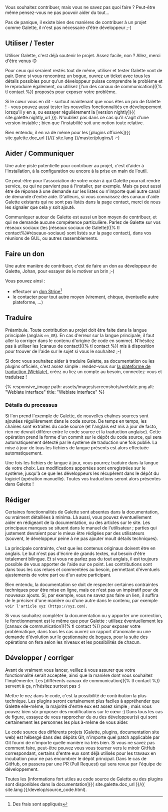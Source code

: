 Vous souhaitez contribuer, mais vous ne savez pas quoi faire ? Peut-être même pensez-vous ne pas pouvoir aider du tout...

Pas de panique, il existe bien des manières de contribuer à un projet comme Galette, il n'est pas nécessaire d'être développeur ;-)

## Utiliser / Tester

Utiliser Galette, c'est déjà soutenir le projet. Assez facile, non ? Allez, merci d'être venus :D

Pour ceux qui seraient restés tout de même, utiliser et tester Galette vont de pair. Donc si vous rencontrez un bogue, ouvrez un ticket avec tous les détails possibles pour qu'un développeur puisse comprendre le problème et le reproduire également, ou utilisez [l'un des canaux de communication]({% tl contact %}) proposés pour exposer votre problème.

Si le cœur vous en dit - surtout maintenant que vous êtes un pro de Galette ! - vous pouvez aussi tester les nouvelles fonctionnalités en développement lorsqu'il y en a, ou essayer régulièrement la [version nightly]({{ site.galette.nightly_url }}).  N'oubliez pas dans ce cas qu'il s'agit d'une version instable ; bien que l'instabilité soit une notion toute relative.

Bien entendu, il en va de même pour les [plugins officiels]({{ site.galette.doc_url }}/{{ site.lang }}/master/plugins/) :-)

## Aider / Communiquer

Une autre piste potentielle pour contribuer au projet, c'est d'aider à l'installation, à la configuration ou encore à la prise en main de l'outil.

Ce peut-être pour l'association de votre voisin à qui Galette pourrait rendre service, ou qui ne parvient pas à l'installer, par exemple.
Mais ça peut aussi être de réponse à une demande sur les listes ou n'importe quel autre canal de demande d'entre aide. D'ailleurs, si vous connaissez des canaux d'aide Galette existants qui ne sont pas listés dans la page contact, merci de nous les signaler que cela y soit ajouté.

Communiquer autour de Galette est aussi un bon moyen de contribuer, et qui ne demande aucune compétence particulière. Parlez de Galette sur vos réseaux sociaux (les [réseaux sociaux de Galette]({% tl contact%}#réseaux-sociaux) sont listés sur la page contact), dans vos réunions de GUL, ou autres rassemblements.

<a name="donate"></a>
## Faire un don

Une autre manière de contribuer, c'est de faire un don au développeur de Galette, Johan, pour essayer de le motiver un brin ;-)

Vous pouvez ainsi :

* effectuer un [don Stripe](https://donate.stripe.com/dR6bJz7mX1Na0GQ5kk)[^1]
* le contacter pour tout autre moyen (virement, chèque, éventuelle autre plateforme, ...)

[^1]: Des frais sont appliqués

## Traduire

Préambule. Toute contribution au projet doit être faite dans la langue principale (anglais `en_GB`). En cas d'erreur sur la langue principale, il faut aller la corriger dans le contenu d'origine (le code en somme).
N'hésitez pas à utiliser les [canaux de contact]({% tl contact %}) mis à disposition pour trouver de l'aide sur le sujet si vous le souhaitez ;-)

Si donc vous souhaitez aider à traduire Galette, sa documentation ou les plugins officiels, c'est assez simple : rendez-vous sur [la plateforme de traduction (Weblate)](https://hosted.weblate.org/projects/galette/), créez ou liez un compte au besoin, connectez-vous et traduisez !

{% responsive_image path: assets/images/screenshots/weblate.png alt: "Weblate interface" title: "Weblate interface" %}

### Détails du processus

Si l'on prend l'exemple de Galette, de nouvelles chaînes sources sont ajoutées régulièrement dans le code source. De temps en temps, les chaînes sont extraites du code source (et l'anglais est mis à jour de facto, rien ne devrait différer entre le code source et la traduction anglaise).
Cette opération prend la forme d'un commit sur le dépôt du code source, qui sera automatiquement détecté par le système de traduction une fois publié. La mise à jour de tous les fichiers de langue présents est alors effectuée automatiquement.

Une fois les fichiers de langue à jour, vous pourrez traduire dans la langue de votre choix. Les modifications apportées sont enregistrées sur le système, jusqu'à ce que les développeurs les récupèrent dans le dépôt du logiciel (opération manuelle). Toutes vos traductions seront alors présentes dans Galette !

## Rédiger

Certaines fonctionnalités de Galette sont absentes dans la documentation, ou vraiment détaillées à minima. Là aussi, vous pouvez éventuellement aider en rédigeant de la documentation, ou des articles sur le site. Les principaux manques se situent dans le manuel de l'utilisateur ; parties qui justement devraient pour le mieux être rédigées par des utilisateurs (souvent, le développeur peine à ne pas ajouter moult détails techniques).

La principale contrainte, c'est que les contenus originaux doivent être en anglais. Le but n'est pas d'écrire de grands textes, nul besoin d'être totalement bilingue. Et si vous ne parlez pas du tout anglais, il est toujours possible de vous apporter de l'aide sur ce point.
Les contributions sont dans tous les cas relues et commentées au besoin, permettant d'éventuels ajustements de votre part ou d'un autre participant.

Bien entendu, la documentation se doit de respecter certaines contraintes techniques pour être mise en ligne, mais ce n'est pas un impératif pour de nouveaux ajouts. Si, par exemple, vous ne savez pas faire un lien, il suffira de le préciser d'une manière ou d'une autre dans le contenu, par exemple  `voir l'article xyz (https://xyz.com)`.

Si vous souhaitez compléter la documentation ou y apporter une correction, le fonctionnement est le même que pour Galette : utilisez éventuellement les [canaux de communication]({% tl contact %}) pour exposer votre problématique, dans tous les cas ouvrez un rapport d'anomalie ou une demande d'évolution sur le [gestionnaire de bogues](https://bugs.galette.eu/projects/documentation-galette), pour la suite des opérations  on fera selon les niveaux et les possibilités de chacun.

## Développer / corriger

Avant de vraiment vous lancer, veillez à vous assurer que votre fonctionnalité serait acceptée, ainsi que la manière dont vous souhaitez l'implémenter. Les [différents canaux de communication]({% tl contact %}) servent à ça, n'hésitez surtout pas :)

Mettre le nez dans le code, c'est la possibilité de contribution la plus technique. Les plugins seront certainement plus faciles à appréhender que Galette elle-même, la majorité d'entre eux est assez simple ; mais vous pouvez bien sûr proposer des modifications sur le cœur :)
Dans tous les cas de figure, essayez de vous rapprocher du ou des développeur(s) qui sont certainement les personnes les plus à-même de vous aider.

Le code source des différents projets (Galette, plugins, documentation site web) est hébergé dans des dépôts Git, n'importe quel patch applicable par Git fourni de n'importe quelle manière ira très bien. Si vous ne savez pas comment faire, peut-être pouvez vous vous tourner vers le miroir GitHub correspondant, certains d'entre eux sont déjà utilisés pour les travaux en incubation pour ne pas encombrer le dépôt principal. Dans le cas de GitHub, on passera par une PR (Pull Request) qui sera revue par l'équipe de développement.

Toutes les [informations fort utiles au code source de Galette ou des plugins sont disponibles dans la documentation]({{ site.galette.doc_url }}/{{ site.lang }}/develop/source_code.html).
